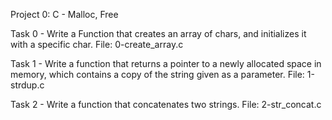 Project 0: C - Malloc, Free

Task 0 - Write a Function that creates an array of chars, and initializes it with a specific char.
File: 0-create_array.c

Task 1 - Write a function that returns a pointer to a newly allocated space in memory, which contains a copy of the string given as a parameter.
File: 1-strdup.c

Task 2 - Write a function that concatenates two strings.
File: 2-str_concat.c